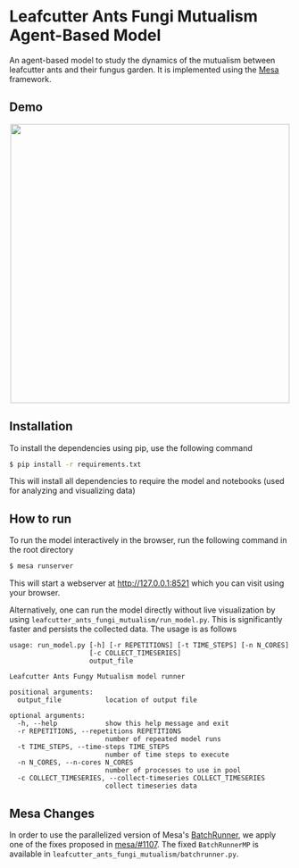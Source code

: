 # Leafcutter Ants Fungi Mutualism Agent-Based Model
An agent-based model to study the dynamics of the mutualism between leafcutter ants and their fungus garden.
It is implemented using the [Mesa](https://mesa.readthedocs.io/en/latest/) framework.

## Demo
<p align="center">
  <img width="500" height="500" src="leafcutter_ants_fungi_mutualism/figures/demo.gif">
</p>

## Installation
To install the dependencies using pip, use the following command
```bash
$ pip install -r requirements.txt
```
This will install all dependencies to require the model and notebooks (used for
analyzing and visualizing data)

## How to run
To run the model interactively in the browser, run the following command in the
root directory
```bash
$ mesa runserver
```
This will start a webserver at http://127.0.0.1:8521 which you can visit using
your browser.


Alternatively, one can run the model directly without live visualization by
using `leafcutter_ants_fungi_mutualism/run_model.py`. This is significantly
faster and persists the collected data. The usage is as follows
```
usage: run_model.py [-h] [-r REPETITIONS] [-t TIME_STEPS] [-n N_CORES]
                    [-c COLLECT_TIMESERIES]
                    output_file

Leafcutter Ants Fungy Mutualism model runner

positional arguments:
  output_file           location of output file

optional arguments:
  -h, --help            show this help message and exit
  -r REPETITIONS, --repetitions REPETITIONS
                        number of repeated model runs
  -t TIME_STEPS, --time-steps TIME_STEPS
                        number of time steps to execute
  -n N_CORES, --n-cores N_CORES
                        number of processes to use in pool
  -c COLLECT_TIMESERIES, --collect-timeseries COLLECT_TIMESERIES
                        collect timeseries data
```

## Mesa Changes
In order to use the parallelized version of Mesa's [BatchRunner](https://mesa.readthedocs.io/en/latest/apis/batchrunner.html),
we apply one of the fixes proposed in [mesa/#1107](https://github.com/projectmesa/mesa/issues/1107).
The fixed `BatchRunnerMP` is available in
`leafcutter_ants_fungi_mutualism/batchrunner.py`.
